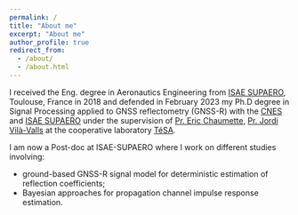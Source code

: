```yaml
---
permalink: /
title: "About me"
excerpt: "About me"
author_profile: true
redirect_from: 
  - /about/
  - /about.html
---
```


I received the Eng. degree in Aeronautics Engineering from [ISAE SUPAERO](https://www.isae-supaero.fr/), Toulouse, France in 2018 and defended in February 2023 my Ph.D degree in Signal Processing applied to GNSS reflectometry (GNSS-R) with the [CNES](https://cnes.fr) and [ISAE SUPAERO](https://www.isae-supaero.fr) under the supervision of [Pr. Eric Chaumette](https://pagespro.isae-supaero.fr/eric-chaumette/biography.html), [Pr. Jordi Vilà-Valls](https://jordivilavalls.wordpress.com) at the cooperative laboratory [TéSA](https://tesa.prd.fr).

I am now a Post-doc at ISAE-SUPAERO where I work on different studies involving:
 - ground-based GNSS-R signal model for deterministic estimation of reflection coefficients;
 - Bayesian approaches for propagation channel impulse response estimation.

